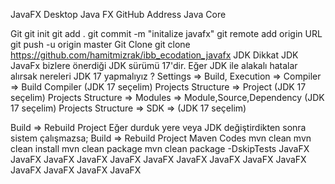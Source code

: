 JavaFX Desktop
Java FX GitHub Address Java Core

Git
git init
git add .
git commit -m "initalize javafx"
git remote add origin URL
git push -u origin master
Git Clone
git clone https://github.com/hamitmizrak/ibb_ecodation_javafx
JDK Dikkat
JDK JavaFx bizlere önerdiği JDK sürümü 17'dir.
Eğer JDK ile alakalı hatalar alırsak nereleri JDK 17 yapmalıyız ?
Settings => Build, Execution => Compiler => Build Compiler (JDK 17 seçelim)
Projects Structure => Project (JDK 17 seçelim)
Projects Structure => Modules => Module,Source,Dependency (JDK 17 seçelim)
Projects Structure => SDK =>  (JDK 17 seçelim)

Build => Rebuild Project
Eğer durduk yere veya JDK değiştirdikten sonra sistem çalışmazsa;
Build => Rebuild Project
Maven Codes
mvn clean
mvn clean install
mvn clean package
mvn clean package -DskipTests
JavaFX
JavaFX
JavaFX
JavaFX
JavaFX
JavaFX
JavaFX
JavaFX
JavaFX
JavaFX
JavaFX
JavaFX
JavaFX
JavaFX
